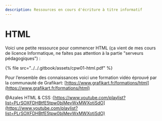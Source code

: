 ```yaml
---
description: Ressources en cours d'écriture à titre informatif
---
```


# HTML

Voici une petite ressource pour commencer HTML \(ça vient de mes cours de licence Informatique, ne faites pas attention à la partie "serveurs pédagogiques"\) :

{% file src="../../.gitbook/assets/cpw01-html.pdf" %}

Pour l’ensemble des connaissances voici une formation vidéo éprouvé par la communauté de Grafikart: [https://www.grafikart.fr/formations/html](https://www.grafikart.fr/formations/html)

@Azales HTML & CSS :[https://www.youtube.com/playlist?list=PLrSOXFDHBtfE5tpw0bjMevWxMWXotiSdO](https://www.youtube.com/playlist?list=PLrSOXFDHBtfE5tpw0bjMevWxMWXotiSdO)

